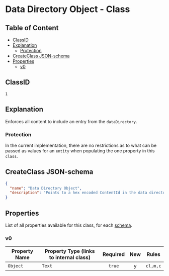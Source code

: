 Data Directory Object - Class
=============================

Table of Content
----------------
<!-- TOC START min:1 max:3 link:true asterisk:false update:true -->
  - [ClassID](#classid)
  - [Explanation](#explanation)
    - [Protection](#protection)
  - [CreateClass JSON-schema](#createclass-json-schema)
  - [Properties](#properties)
    - [v0](#v0)
<!-- TOC END -->

## ClassID
`1`

## Explanation
Enforces all content to include an entry from the `dataDirectory`.

### Protection

In the current implementation, there are no restrictions as to what can be passed as values for an `entity` when populating the one property in this `class`.

## CreateClass JSON-schema
```json
{
  "name": "Data Directory Object",
  "description": "Points to a hex encoded ContentId in the data directory.",
}
```

## Properties
List of all properties available for this class, for each [schema](/schemas/general/data-directory-object.md).

### v0

|     Property Name       | Property Type (links to internal class)          |Required|New|  Rules   |
|-------------------------|--------------------------------------------------|:------:|:-:|----------|
|`Object`                 |`Text`                                            | `true` | y |`cl,m,c`  |
